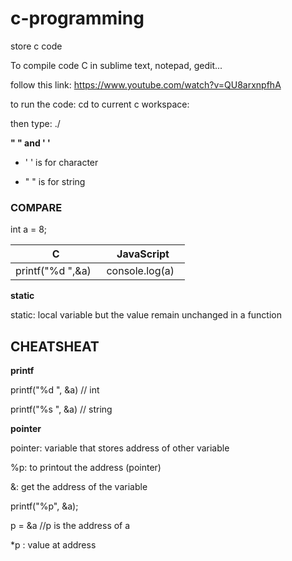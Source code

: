 # c-programming
store c code

To compile code C in sublime text, notepad, gedit...

follow this link:
https://www.youtube.com/watch?v=QU8arxnpfhA

to run the code: cd to current c workspace:

then type: ./<name of project>

**" " and ' '**

* ' ' is for character

* " " is for string

### COMPARE

int a = 8;

| C | JavaScript|
| ------- |:------:|
| printf("%d ",&a)    | console.log(a)    |


**static**

static: local variable but the value remain unchanged in a function

## CHEATSHEAT

**printf**

printf("%d ", &a) // int

printf("%s ", &a) // string

**pointer**

pointer: variable that stores address of other variable

%p: to printout the address (pointer)

&: get the address of the variable

printf("%p", &a);

p = &a //p is the address of a

*p : value at address
